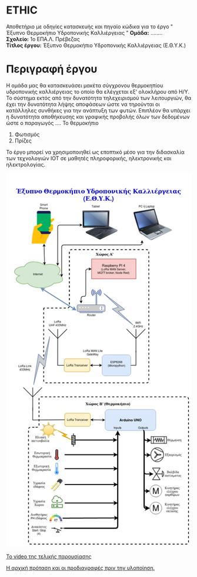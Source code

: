# ETHIC
Αποθετήριο με οδηγίες κατασκευής και πηγαίο κώδικα για το έργο " Έξυπνο Θερμοκήπιο Υδροπονικής Καλλιέργειας "
**Ομάδα:** ........ <br/>
**Σχολείο:** 1ο ΕΠΑ.Λ. Πρέβεζας<br/>
**Τίτλος έργου:** Έξυπνο Θερμοκήπιο Υδροπονικής Καλλιέργειας (Ε.Θ.Υ.Κ.)<br/> 

Περιγραφή έργου
===============
Η ομάδα μας θα κατασκευάσει μακέτα σύγχρονου θερμοκηπίου υδροπονικής καλλιέργειας το οποίο θα ελέγχεται εξ' ολοκλήρου από Η/Υ. Το σύστημα εκτός από την δυνατότητα τηλεχειρισμού των λειτουργιών, θα έχει την δυνατότητα λήψης αποφάσεων ώστε να τηρούνται οι κατάλληλες συνθήκες για την ανάπτυξη των φυτών. Επιπλέον θα υπάρχει η δυνατότητα αποθήκευσης και γραφικής προβολής όλων των δεδομένων ώστε ο παραγωγός ....
Το θερμοκήπιο 
1.	Φωτισμός
2.	Πρίζες


Το έργο μπορεί να χρησιμοποιηθεί ως εποπτικό μέσο για την διδασκαλία των τεχνολογιών IOT σε μαθητές πληροφορικής, ηλεκτρονικής και ηλεκτρολογίας.

![alt text](https://github.com/stav98/ETHIC/blob/master/resources/images/BlockDiagram_1s.png)

<a href="https://www.youtube.com/embed/EgXMZQicLHs">Το video της τελικής παρουσίασης</a>

<a href="https://github.com/stav98/UrsaRobotics_SmartHome/blob/master/protasi-specs.md" target="_blank">Η αρχική πρόταση και οι προδιαγραφές πριν την υλοποίηση.</a>
